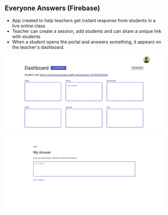 ## **Everyone Answers (Firebase)**
-   App created to help teachers get instant response from students in a live online class
-   Teacher can create a session, add students and can share a unique link with students
-   When a student opens the portal and answers something, it appears on the teacher's dashboard.

![screenshot](https://github.com/akash02ab/everyone-answers/blob/main/screenshots/dashboard.jpeg)
![screenshot](https://github.com/akash02ab/everyone-answers/blob/main/screenshots/answer.jpeg)
